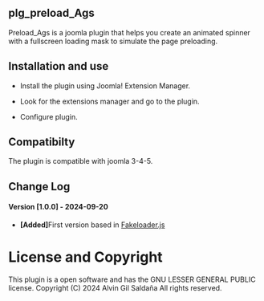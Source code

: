<h2>plg_preload_Ags</h2>
 
Preload_Ags is a joomla plugin that helps you create an animated spinner with a fullscreen loading mask to simulate the page preloading.

<h2>Installation and use</h2>
<ul>
<li>Install the plugin using Joomla! Extension Manager.</li>
</ul>

<ul>
<li>Look for the extensions manager and go to the plugin.</li>
</ul>

<ul>
<li>Configure plugin.</li>
</ul>




<h2>Compatibilty </h2>

The plugin is compatible with joomla 3-4-5.

<h2> Change Log</h2>

<h4>Version [1.0.0] - 2024-09-20</h4>

<ul>
<li><b>[Added]</b>First version based in  <a href=http://joaopereirawd.github.io/fakeLoader.js/>Fakeloader.js</a> 
</li>
</ul>


# License and Copyright

This plugin is a open software and has the GNU LESSER GENERAL PUBLIC license. Copyright (C) 2024 Alvin Gil Saldaña All rights reserved.




